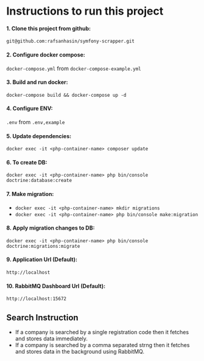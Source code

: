 # Instructions to run this project

#### 1. Clone this project from github:
`git@github.com:rafsanhasin/symfony-scrapper.git`

#### 2. Configure docker compose:
`docker-compose.yml` from `docker-compose-example.yml`

#### 3. Build and run docker:
`docker-compose build && docker-compose up -d`

#### 4. Configure ENV:
`.env` from `.env,example`

#### 5. Update dependencies:
`docker exec -it <php-container-name> composer update`

#### 6. To create DB: 
`docker exec -it <php-container-name> php bin/console doctrine:database:create`

#### 7. Make migration: 
* `docker exec -it <php-container-name> mkdir migrations`
* `docker exec -it <php-container-name> php bin/console make:migration`

#### 8. Apply migration changes to DB: 
`docker exec -it <php-container-name> php bin/console doctrine:migrations:migrate`

#### 9. Application Url (Default): 
`http://localhost`

#### 10. RabbitMQ Dashboard Url (Default): 
`http://localhost:15672`

## Search Instruction
* If a company is searched by a single registration code then it fetches and stores data immediately.
* If a company is searched by a comma separated strng then it fetches and stores data in the background using RabbitMQ.

